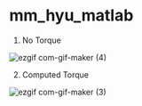 
# mm_hyu_matlab

 1.  No Torque
 
 ![ezgif com-gif-maker (4)](https://user-images.githubusercontent.com/53217819/115998585-de15c680-a622-11eb-8e9c-6305ceb7ccc0.gif)

 2.  Computed Torque

![ezgif com-gif-maker (3)](https://user-images.githubusercontent.com/53217819/115998391-f1746200-a621-11eb-81fc-afb71fcd6358.gif)
